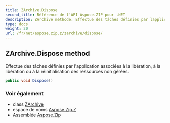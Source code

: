 ```yaml
---
title: ZArchive.Dispose
second_title: Référence de l'API Aspose.ZIP pour .NET
description: ZArchive méthode. Effectue des tâches définies par lapplication associées à la libération à la libération ou à la réinitialisation des ressources non gérées.
type: docs
weight: 20
url: /fr/net/aspose.zip.z/zarchive/dispose/
---
```

## ZArchive.Dispose method

Effectue des tâches définies par l'application associées à la libération, à la libération ou à la réinitialisation des ressources non gérées.

```csharp
public void Dispose()
```

### Voir également

* class [ZArchive](../)
* espace de noms [Aspose.Zip.Z](../../zarchive/)
* Assemblée [Aspose.Zip](../../../)


